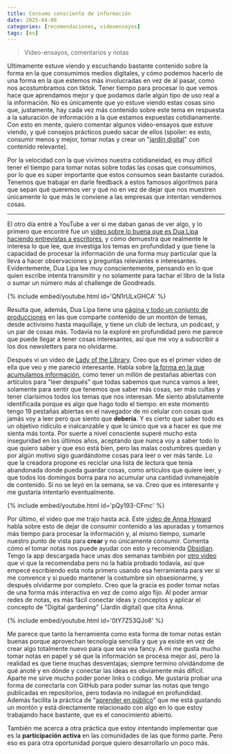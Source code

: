 ```yaml
---
title: Consumo consciente de información
date: 2025-04-08
categories: [recomendaciones, videoensayos]
tags: [es]
---
```


> Video-ensayos, comentarios y notas


Ultimamente estuve viendo y escuchando bastante contenido sobre la forma en la que consumimos medios digitales, y cómo podemos hacerlo de una forma en la que estemos más involucradas en vez de al pasar, como nos acostumbramos con tiktok. Tener tiempo para procesar lo que vemos hace que aprendamos mejor y que podamos darle algún tipo de uso real a la información. No es únicamente que yo estuve viendo estas cosas sino que, justamente, hay cada vez más contenido sobre este tema en respuesta a la saturación de información a la que estamos expuestas cotidianamente. Con esto en mente, quiero comentar algunos video-ensayos que estuve viendo, y qué consejos prácticos puedo sacar de ellos (spoiler: es esto, consumir menos y mejor, tomar notas y crear un "[jardín digital](https://maggieappleton.com/garden-history)" con contenido relevante).

Por la velocidad con la que vivimos nuestra cotidianeidad, es muy difícil tener el tiempo para tomar notas sobre todas las cosas que consumimos, por lo que es súper importante que estos consumos sean bastante curados. Tenemos que trabajar en darle feedback a estos famosos algoritmos para que sepan qué queremos ver y qué no en vez de dejar que nos muestren únicamente lo que más le conviene a las empresas que intentan vendernos cosas.

---

El otro día entré a YouTube a ver si me daban ganas de ver algo, y lo primero que encontré fue un [video sobre lo buena que es Dua Lipa haciendo entrevistas a escritores](https://www.youtube.com/watch?v=QN1rULxGHCA&ab_channel=BelowtheFray), y cómo demuestra que realmente le interesa lo que lee, que investiga los temas en profundidad y que tiene la capacidad de procesar la información de una forma muy particular que la lleva a hacer observaciones y preguntas relevantes e interesantes. Evidentemente, Dua Lipa lee muy conscientemente, pensando en lo que quien escribe intenta transmitir y no solamente para tachar el libro de la lista o sumar un número más al challenge de Goodreads.

{% include embed/youtube.html id='QN1rULxGHCA' %}

Resulta que, además, Dua Lipa tiene una [página y todo un conjunto de producciones](https://www.service95.com/about-us) en las que comparte contenido de un montón de temas, desde activismo hasta maquillaje, y tiene un club de lectura, un podcast,  y un par de cosas más. Todavía no la exploré en profundidad pero me parece que puede llegar a tener cosas interesantes, así que me voy a subscribir a los dos newsletters para no olvidarme.


Después vi un video de [Lady of the Library](https://www.youtube.com/cinziadubois). Creo que es el primer video de ella que veo y me pareció interesante. Habla sobre [la forma en la que acumulamos información](https://www.youtube.com/watch?v=pQy193-CFmc&ab_channel=LadyoftheLibrary), como tener un millón de pestañas abiertas con artículos para "leer después" que todas sabemos que nunca vamos a leer, solamente para sentir que tenemos que saber más cosas, ser más cultas y tener clarísimos todos los temas que nos interesan. Me siento abslutamente identificada porque es algo que hago todo el tiempo: en este momento tengo 19 pestañas abiertas en el navegador de mi celular con cosas que jamás voy a leer pero que siento que **debería**. Y es cierto que saber todo es un objetivo ridículo e inalcanzable y que lo único que va a hacer es que me sienta más tonta. Por suerte a nivel consciente superé mucho esta inseguridad en los últimos años, aceptando que nunca voy a saber todo lo que quiero saber y que eso está bien, pero las malas costumbres quedan y por algún motivo sigo guardándome cosas para leer o ver más tarde. 
Lo que la creadora propone es reciclar una lista de lectura que tenía abandonada donde pueda guardar cosas, como artículos que quiere leer, y que todos los domingos borra para no acumular una cantidad inmanejable de contenido. Si no se leyó en la semana, se va. Creo que es interesante y me gustaría intentarlo eventualmente.

{% include embed/youtube.html id='pQy193-CFmc' %}


Por último, el video que me trajo hasta acá. Este [video de Anna Howard](https://www.youtube.com/watch?v=0tY7Z53QJo8&t=705s&ab_channel=AnnaHoward) habla sobre esto de dejar de consumir contenido a las apuradas y tomarnos más tiempo para procesar la información y, al mismo tiempo, sumarle nuestro punto de vista para **crear** y no únicamente consumir. Comenta cómo el tomar notas nos puede ayudar con esto y recomienda [Obsidian](https://obsidian.md/). Tengo la app descargada hace unas dos semanas también por [otro video](https://www.youtube.com/watch?v=DRBXGOr6faU&ab_channel=JayTheDevGuy) que vi que la recomendaba pero no la había probado todavía, así que empecé escribiendo esta nota primero usando esa herramienta para ver si me convence y si puedo mantener la costumbre sin obsesionarme, y después olvidarme por completo. Creo que la gracia es poder tomar notas de una forma más interactiva en vez de como algo fijo. Al poder armar redes de notas, es más fácil conectar ideas y conceptos y aplicar el concepto de "Digital gardening" (Jardín digital) que cita Anna.

{% include embed/youtube.html id='0tY7Z53QJo8' %}

Me parece que tanto la herramienta como esta forma de tomar notas están buenas porque aprovechan tecnología sencilla y que ya existe en vez de crear algo totalmente nuevo para que sea vea fancy. A mi me gusta mucho tomar notas en papel y sé que la información se procesa mejor así, pero la realidad es que tiene muchas desventajas; siempre termino olvidándome de qué anoté y en dónde y conectar las ideas es obviamente más difícil. Aparte me sirve mucho poder poner links o código. Me gustaría probar una forma de conectarla con GitHub para poder sumar las notas que tengo publicadas en repositorios, pero todavía no indagué en profundidad. Además facilita la práctica de "[aprender en público](https://www.swyx.io/learn-in-public)" que me está gustando un montón y está directamente relacionado con algo en lo que estoy trabajando hace bastante, que es el conocimiento abierto. 

También me acerca a otra práctica que estoy intentando implementar que es la **participación activa** en las comunidades de las que formo parte. Pero eso es para otra oportunidad porque quiero desarrollarlo un poco más.
